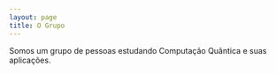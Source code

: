 ```yaml
---
layout: page
title: O Grupo
---
```


Somos um grupo de pessoas estudando Computação Quântica e suas aplicações.
